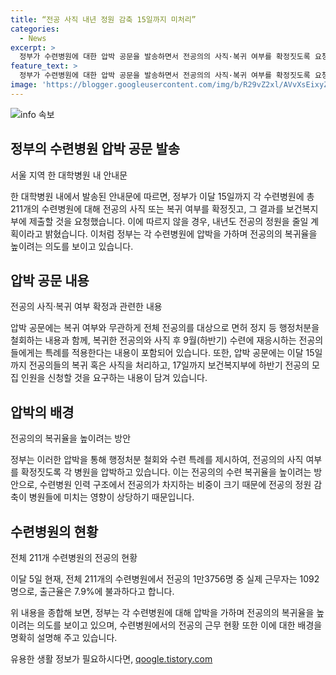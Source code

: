 ```yaml
---
title: “전공 사직 내년 정원 감축 15일까지 미처리”
categories:
  - News
excerpt: >
  정부가 수련병원에 대한 압박 공문을 발송하면서 전공의의 사직·복귀 여부를 확정짓도록 요청했다. 15일까지 처리하지 않을 경우 내년도 전공의 정원 감축이 예고되었으며, 복귀한 전공의와 사직 후 재응시하는 전공의들에게 특례가 적용된다. 정부는 수련병원에 압박을 가하며 전공의 복귀율을 높이려는 의도를 보였으며, 현재 출근율이 7.9%에 그친 상황에서 전공의 인원 확정이 시급한 상황이다.
feature_text: >
  정부가 수련병원에 대한 압박 공문을 발송하면서 전공의의 사직·복귀 여부를 확정짓도록 요청했다. 15일까지 처리하지 않을 경우 내년도 전공의 정원 감축이 예고되었으며, 복귀한 전공의와 사직 후 재응시하는 전공의들에게 특례가 적용된다. 정부는 수련병원에 압박을 가하며 전공의 복귀율을 높이려는 의도를 보였으며, 현재 출근율이 7.9%에 그친 상황에서 전공의 인원 확정이 시급한 상황이다.
image: 'https://blogger.googleusercontent.com/img/b/R29vZ2xl/AVvXsEixyZcFfHzMRdzZMjFBmAUKJYCLCGyLL1o632UiGVXcaFdKo_bkvkuCioo0uUKlGfBVcT3P84aROyZIXSBEx3Aw5nCQ3pTgDom1WDC4m8eifvWiAmWEEVb4x6G_l8C0QH225ldMjyaFvpxGEBGNO37VmDTDMHGhJPq73UglMfDca1-0aw/s1600/blogspot.png'
---
```


<p><img src="https://blogger.googleusercontent.com/img/b/R29vZ2xl/AVvXsEixyZcFfHzMRdzZMjFBmAUKJYCLCGyLL1o632UiGVXcaFdKo_bkvkuCioo0uUKlGfBVcT3P84aROyZIXSBEx3Aw5nCQ3pTgDom1WDC4m8eifvWiAmWEEVb4x6G_l8C0QH225ldMjyaFvpxGEBGNO37VmDTDMHGhJPq73UglMfDca1-0aw/s1600/blogspot.png" alt="info 속보" /></p>

<h2 data-ke-size="size26">정부의 수련병원 압박 공문 발송</h2>

<p data-ke-size="size16">서울 지역 한 대학병원 내 안내문</p>

<p>한 대학병원 내에서 발송된 안내문에 따르면, 정부가 이달 15일까지 각 수련병원에 총 211개의 수련병원에 대해 전공의 사직 또는 복귀 여부를 확정짓고, 그 결과를 보건복지부에 제출할 것을 요청했습니다. 이에 따르지 않을 경우, 내년도 전공의 정원을 줄일 계획이라고 밝혔습니다. 이처럼 정부는 각 수련병원에 압박을 가하며 전공의의 복귀율을 높이려는 의도를 보이고 있습니다.</p>

<h2 data-ke-size="size26">압박 공문 내용</h2>

<p data-ke-size="size16">전공의 사직·복귀 여부 확정과 관련한 내용</p>

<p>압박 공문에는 복귀 여부와 무관하게 전체 전공의를 대상으로 면허 정지 등 행정처분을 철회하는 내용과 함께, 복귀한 전공의와 사직 후 9월(하반기) 수련에 재응시하는 전공의들에게는 특례를 적용한다는 내용이 포함되어 있습니다. 또한, 압박 공문에는 이달 15일까지 전공의들의 복귀 혹은 사직을 처리하고, 17일까지 보건복지부에 하반기 전공의 모집 인원을 신청할 것을 요구하는 내용이 담겨 있습니다.</p>

<h2 data-ke-size="size26">압박의 배경</h2>

<p data-ke-size="size16">전공의의 복귀율을 높이려는 방안</p>

<p>정부는 이러한 압박을 통해 행정처분 철회와 수련 특례를 제시하여, 전공의의 사직 여부를 확정짓도록 각 병원을 압박하고 있습니다. 이는 전공의의 수련 복귀율을 높이려는 방안으로, 수련병원 인력 구조에서 전공의가 차지하는 비중이 크기 때문에 전공의 정원 감축이 병원들에 미치는 영향이 상당하기 때문입니다.</p>

<h2 data-ke-size="size26">수련병원의 현황</h2>

<p data-ke-size="size16">전체 211개 수련병원의 전공의 현황</p>

<p>이달 5일 현재, 전체 211개의 수련병원에서 전공의 1만3756명 중 실제 근무자는 1092명으로, 출근율은 7.9%에 불과하다고 합니다.</p>

<p>위 내용을 종합해 보면, 정부는 각 수련병원에 대해 압박을 가하며 전공의의 복귀율을 높이려는 의도를 보이고 있으며, 수련병원에서의 전공의 근무 현황 또한 이에 대한 배경을 명확히 설명해 주고 있습니다.</p>
유용한 생활 정보가 필요하시다면, <a href="https://qoogle.tistory.com" rel="dofollow">qoogle.tistory.com</a>


